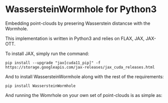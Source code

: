WassersteinWormhole for Python3
======================

Embedding point-clouds by presering Wasserstein distancse with the Wormhole.

This implementation is written in Python3 and relies on FLAX, JAX, JAX-OTT.


To install JAX, simply run the command:

    pip install --upgrade "jax[cuda11_pip]" -f https://storage.googleapis.com/jax-releases/jax_cuda_releases.html

And to install WassersteinWormhole along with the rest of the requirements: 

    pip install WassersteinWormhole

And running the Womrhole on your own set of point-clouds is as simple as:

